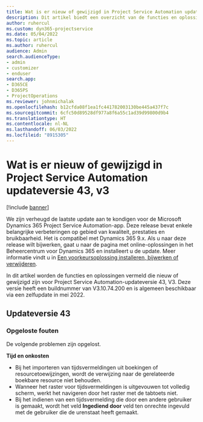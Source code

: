 ```yaml
---
title: Wat is er nieuw of gewijzigd in Project Service Automation updateversie 43, v3
description: Dit artikel biedt een overzicht van de functies en oplossingen die beschikbaar zijn in Microsoft Dynamics 365 Project Service Automation-updateversie 43, V3.
author: ruhercul
ms.custom: dyn365-projectservice
ms.date: 05/04/2022
ms.topic: article
ms.author: ruhercul
audience: Admin
search.audienceType:
- admin
- customizer
- enduser
search.app:
- D365CE
- D365PS
- ProjectOperations
ms.reviewer: johnmichalak
ms.openlocfilehash: b12cfda08f1ea1fc441782003130be445a437f7c
ms.sourcegitcommit: 6cfc50d89528df977a8f6a55c1ad39d99800d9b4
ms.translationtype: HT
ms.contentlocale: nl-NL
ms.lasthandoff: 06/03/2022
ms.locfileid: "8915305"
---
```

# <a name="whats-new-or-changed-in-project-service-automation-update-release-43-v3"></a>Wat is er nieuw of gewijzigd in Project Service Automation updateversie 43, v3

[!include [banner](../includes/psa-now-project-operations.md)]

We zijn verheugd de laatste update aan te kondigen voor de Microsoft Dynamics 365 Project Service Automation-app. Deze release bevat enkele belangrijke verbeteringen op gebied van kwaliteit, prestaties en bruikbaarheid. Het is compatibel met Dynamics 365 9.x. Als u naar deze release wilt bijwerken, gaat u naar de pagina met online-oplossingen in het Beheercentrum voor Dynamics 365 en installeert u de update. Meer informatie vindt u in [Een voorkeursoplossing installeren, bijwerken of verwijderen](/power-platform/admin/install-remove-preferred-solution).

In dit artikel worden de functies en oplossingen vermeld die nieuw of gewijzigd zijn voor Project Service Automation-updateversie 43, V3. Deze versie heeft een buildnummer van V3.10.74.200 en is algemeen beschikbaar via een zelfupdate in mei 2022.

## <a name="update-release-43"></a>Updateversie 43

### <a name="bug-fixes"></a>Opgeloste fouten

De volgende problemen zijn opgelost.


**Tijd en onkosten**

- Bij het importeren van tijdsvermeldingen uit boekingen of resourcetoewijzingen, wordt de verwijzing naar de gerelateerde boekbare resource niet behouden.
- Wanneer het raster voor tijdsvermeldingen is uitgevouwen tot volledig scherm, werkt het navigeren door het raster met de tabtoets niet.
- Bij het indienen van een tijdsvermelding die door een andere gebruiker is gemaakt, wordt het veld **Ingediend door** veld ten onrechte ingevuld met de gebruiker die de urenstaat heeft gemaakt.
